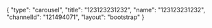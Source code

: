 {
    "type": "carousel",
    "title": "123123231232",
    "name": "123123231232",
    "channelId": "121494071",
    "layout": "bootstrap"
}